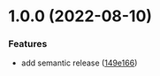 # 1.0.0 (2022-08-10)


### Features

* add semantic release ([149e166](https://github.com/eduardoborges/dolly/commit/149e1660d68f777d2ec3ceacd37a46959178be0b))
